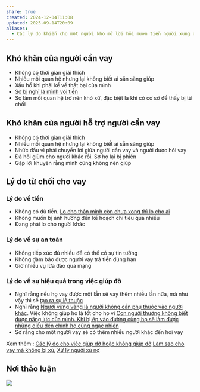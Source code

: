 ```yaml
---
share: true
created: 2024-12-04T11:08
updated: 2025-09-14T20:09
aliases:
  - Các lý do khiến cho một người khó mở lời hỏi mượn tiền người xung quanh
---
```

## Khó khăn của người cần vay
- Không có thời gian giải thích
- Nhiều mối quan hệ nhưng lại không biết ai sẵn sàng giúp
- Xấu hổ khi phải kể về thất bại của mình
- [Sợ bị nghĩ là mình vòi tiền](../../../%F0%9F%93%9CT%C3%A0i%20nguy%C3%AAn/Ni%E1%BB%81m%20tin,%20di%E1%BB%85n%20ng%C3%B4n/%C4%90%C3%A1nh%20gi%C3%A1/Kh%C3%B4ng%20mu%E1%BB%91n%20cho%20ng%C6%B0%E1%BB%9Di%20kh%C3%A1c%20bi%E1%BA%BFt%20t%C3%ACnh%20h%C3%ACnh%20n%E1%BB%A3%20v%C3%AC%20s%E1%BB%A3%20b%E1%BB%8B%20ngh%C4%A9%20l%C3%A0%20m%C3%ACnh%20v%C3%B2i%20ti%E1%BB%81n.md)
- Sợ làm mối quan hệ trở nên khó xử, đặc biệt là khi có cơ sở để thấy bị từ chối

## Khó khăn của người hỗ trợ người cần vay
- Không có thời gian giải thích
- Nhiều mối quan hệ nhưng lại không biết ai sẵn sàng giúp
- Nhức đầu vì phải chuyển lời giữa người cần vay và người được hỏi vay
- Đã hỏi giùm cho người khác rồi. Sợ họ lại bị phiền
- Gặp lời khuyên rằng mình cũng không nên giúp

## Lý do từ chối cho vay
### Lý do về tiền
- Không có đủ tiền. [Lo cho thân mình còn chưa xong thì lo cho ai](../../../%F0%9F%93%9CT%C3%A0i%20nguy%C3%AAn/Ni%E1%BB%81m%20tin,%20di%E1%BB%85n%20ng%C3%B4n/C%C3%A1%20nh%C3%A2n/Lo%20cho%20th%C3%A2n%20m%C3%ACnh%20c%C3%B2n%20ch%C6%B0a%20xong%20th%C3%AC%20lo%20cho%20ai.md)
- Không muốn bị ảnh hưởng đến kế hoạch chi tiêu quá nhiều
- Đang phải lo cho người khác

### Lý do về sự an toàn
- Không tiếp xúc đủ nhiều để có thể có sự tin tưởng
- Không đảm bảo được người vay trả tiền đúng hạn
- Giờ nhiều vụ lừa đảo qua mạng

### Lý do về sự hiệu quả trong việc giúp đỡ
- Nghĩ rằng nếu họ vay được một lần sẽ vay thêm nhiều lần nữa, mà như vậy thì sẽ [tạo ra sự lệ thuộc](../../../%F0%9F%93%9CT%C3%A0i%20nguy%C3%AAn/Ni%E1%BB%81m%20tin,%20di%E1%BB%85n%20ng%C3%B4n/Gi%C3%BAp%20%C4%91%E1%BB%A1/Gi%C3%BAp%20%C4%91%E1%BB%A1%20s%E1%BA%BD%20t%E1%BA%A1o%20ra%20s%E1%BB%B1%20l%E1%BB%87%20thu%E1%BB%99c.md)
- Nghĩ rằng [Người vững vàng là người không cần phụ thuộc vào người khác](../../../%F0%9F%93%9CT%C3%A0i%20nguy%C3%AAn/Ni%E1%BB%81m%20tin,%20di%E1%BB%85n%20ng%C3%B4n/Gi%C3%BAp%20%C4%91%E1%BB%A1/Ng%C6%B0%E1%BB%9Di%20v%E1%BB%AFng%20v%C3%A0ng%20l%C3%A0%20ng%C6%B0%E1%BB%9Di%20kh%C3%B4ng%20c%E1%BA%A7n%20ph%E1%BB%A5%20thu%E1%BB%99c%20v%C3%A0o%20ng%C6%B0%E1%BB%9Di%20kh%C3%A1c.md). Việc không giúp họ là tốt cho họ vì [Con người thường không biết được năng lực của mình. Khi bị ép vào đường cùng họ sẽ làm được những điều đến chính họ cũng ngạc nhiên](../../../%F0%9F%93%9CT%C3%A0i%20nguy%C3%AAn/Ni%E1%BB%81m%20tin,%20di%E1%BB%85n%20ng%C3%B4n/Th%C3%A1ch%20th%E1%BB%A9c,%20%C4%91am%20m%C3%AA,%20ph%C3%A1t%20tri%E1%BB%83n%20b%E1%BA%A3n%20th%C3%A2n/Con%20ng%C6%B0%E1%BB%9Di%20th%C6%B0%E1%BB%9Dng%20kh%C3%B4ng%20bi%E1%BA%BFt%20%C4%91%C6%B0%E1%BB%A3c%20n%C4%83ng%20l%E1%BB%B1c%20c%E1%BB%A7a%20m%C3%ACnh.%20Khi%20b%E1%BB%8B%20%C3%A9p%20v%C3%A0o%20%C4%91%C6%B0%E1%BB%9Dng%20c%C3%B9ng%20h%E1%BB%8D%20s%E1%BA%BD%20l%C3%A0m%20%C4%91%C6%B0%E1%BB%A3c%20nh%E1%BB%AFng%20%C4%91i%E1%BB%81u%20%C4%91%E1%BA%BFn%20ch%C3%ADnh%20h%E1%BB%8D%20c%C5%A9ng%20ng%E1%BA%A1c%20nhi%C3%AAn.md)
- Sợ rằng cho một người vay sẽ có thêm nhiều người khác đến hỏi vay

Xem thêm:: [Các lý do cho việc giúp đỡ hoặc không giúp đỡ](./Ni%E1%BB%81m%20tin/C%C3%A1c%20l%C3%BD%20do%20cho%20vi%E1%BB%87c%20gi%C3%BAp%20%C4%91%E1%BB%A1%20ho%E1%BA%B7c%20kh%C3%B4ng%20gi%C3%BAp%20%C4%91%E1%BB%A1.md)
[Làm sao cho vay mà không bị xù](./L%C3%A0m%20sao%20cho%20vay%20m%C3%A0%20kh%C3%B4ng%20b%E1%BB%8B%20x%C3%B9.md), [Xử lý người xù nợ](./X%E1%BB%AD%20l%C3%BD%20ng%C6%B0%E1%BB%9Di%20x%C3%B9%20n%E1%BB%A3.md)

## Nơi thảo luận
![](https://imagizer.imageshack.com/a/img923/1273/jQAnX6.png)
